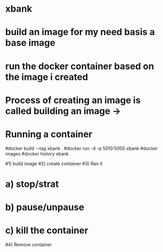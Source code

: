 # xbank
# build an image for my need basis a base image 
# run the docker container based on the image i created 
# Process of creating an image is called building an image -> 
# Running a container

#docker build --tag xbank .
#docker run -d -p 5010:5000 xbank
#docker images
#docker history xbank

#1) build image
#2) create container
#3) Ran it
# a) stop/strat
# b) pause/unpause
# c) kill the container
#4) Remove container